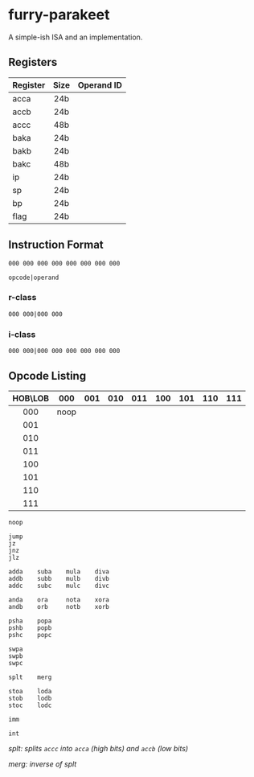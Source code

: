 # furry-parakeet
A simple-ish ISA and an implementation.

## Registers

Register | Size | Operand ID
:-   | :-: | :-:
acca | 24b | 
accb | 24b | 
accc | 48b | 
baka | 24b | 
bakb | 24b | 
bakc | 48b | 
ip   | 24b | 
sp   | 24b | 
bp   | 24b | 
flag | 24b | 

## Instruction Format

    000 000 000 000 000 000 000 000

    opcode|operand

### r-class

    000 000|000 000

### i-class

    000 000|000 000 000 000 000 000

## Opcode Listing

HOB\LOB |  000 | 001 | 010 | 011 | 100 | 101 | 110 | 111
   :-:  |  :-: | :-: | :-: | :-: | :-: | :-: | :-: | :-:
   000  | noop |     |     |     |     |     |     | 
   001  |      |     |     |     |     |     |     | 
   010  |      |     |     |     |     |     |     | 
   011  |      |     |     |     |     |     |     | 
   100  |      |     |     |     |     |     |     | 
   101  |      |     |     |     |     |     |     | 
   110  |      |     |     |     |     |     |     | 
   111  |      |     |     |     |     |     |     | 

    noop

    jump
    jz
    jnz
    jlz

    adda    suba    mula    diva
    addb    subb    mulb    divb
    addc    subc    mulc    divc

    anda    ora     nota    xora
    andb    orb     notb    xorb

    psha    popa
    pshb    popb
    pshc    popc

    swpa
    swpb
    swpc

    splt    merg

    stoa    loda
    stob    lodb
    stoc    lodc

    imm

    int

_splt: splits `accc` into `acca` (high bits) and `accb` (low bits)_

_merg: inverse of splt_
